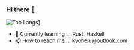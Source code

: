 ### Hi there 👋

<!--
**kyoheiu/kyoheiu** is a ✨ _special_ ✨ repository because its `README.md` (this file) appears on your GitHub profile.

Here are some ideas to get you started:


- 👯 I’m looking to collaborate on ...
- 🤔 I’m looking for help with ...
- 💬 Ask me about ...
.
- 😄 Pronouns: ...
- ⚡ Fun fact: ...
-->

![Top Langs](https://github-readme-stats.vercel.app/api/top-langs/?username=kyoheiu&layout=compact)]

- 🌱 Currently learning ... Rust, Haskell
- 📫 How to reach me: .. kyoheiu@outlook.com
